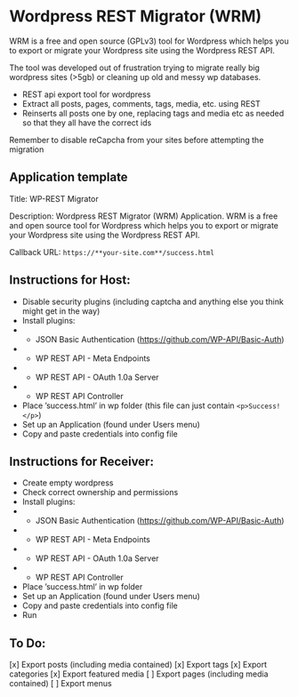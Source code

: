 # Wordpress REST Migrator (WRM)

WRM is a free and open source (GPLv3) tool for Wordpress which helps you to export
or migrate your Wordpress site using the Wordpress REST API.

The tool was developed out of frustration trying to migrate really big wordpress sites (>5gb) or cleaning up old and messy wp databases. 

- REST api export tool for wordpress
- Extract all posts, pages, comments, tags, media, etc. using REST
- Reinserts all posts one by one, replacing tags and media etc as needed so that they all have the correct ids

Remember to disable reCapcha from your sites before attempting the migration

## Application template
Title: WP-REST Migrator

Description: Wordpress REST Migrator (WRM) Application.
WRM is a free and open source tool for Wordpress which helps you to export
or migrate your Wordpress site using the Wordpress REST API.

Callback URL: `https://**your-site.com**/success.html`


## Instructions for Host:
- Disable security plugins (including captcha and anything else you think might get in the way)
- Install plugins:
- - JSON Basic Authentication (https://github.com/WP-API/Basic-Auth)
- - WP REST API - Meta Endpoints
- - WP REST API - OAuth 1.0a Server
- - WP REST API Controller
- Place ’success.html’ in wp folder (this file can just contain `<p>Success!</p>`)
- Set up an Application (found under Users menu)
- Copy and paste credentials into config file

## Instructions for Receiver:
- Create empty wordpress 
- Check correct ownership and permissions
- Install plugins:
- - JSON Basic Authentication (https://github.com/WP-API/Basic-Auth)
- - WP REST API - Meta Endpoints
- - WP REST API - OAuth 1.0a Server
- - WP REST API Controller
- Place ’success.html’ in wp folder
- Set up an Application (found under Users menu)
- Copy and paste credentials into config file
- Run


## To Do:
[x] Export posts (including media contained)
[x] Export tags
[x] Export categories
[x] Export featured media
[ ] Export pages (including media contained)
[ ] Export menus
